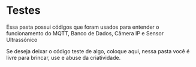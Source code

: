 # Testes


Essa pasta possui códigos que foram usados para entender o funcionamento do MQTT, Banco de Dados, Câmera IP e Sensor Ultrassônico

Se deseja deixar o código teste de algo, coloque aqui, nessa pasta você é livre para brincar, use e abuse da criatividade.



